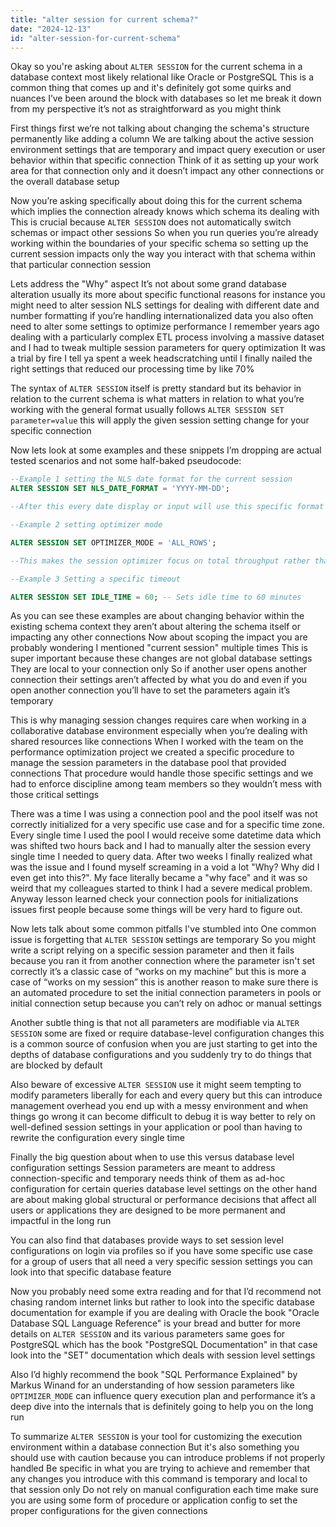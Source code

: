 ```yaml
---
title: "alter session for current schema?"
date: "2024-12-13"
id: "alter-session-for-current-schema"
---
```


Okay so you're asking about `ALTER SESSION` for the current schema in a database context most likely relational like Oracle or PostgreSQL This is a common thing that comes up and it's definitely got some quirks and nuances I’ve been around the block with databases so let me break it down from my perspective it’s not as straightforward as you might think

First things first we’re not talking about changing the schema's structure permanently like adding a column We are talking about the active session environment settings that are temporary and impact query execution or user behavior within that specific connection Think of it as setting up your work area for that connection only and it doesn’t impact any other connections or the overall database setup

Now you’re asking specifically about doing this for the current schema which implies the connection already knows which schema its dealing with This is crucial because `ALTER SESSION` does not automatically switch schemas or impact other sessions So when you run queries you’re already working within the boundaries of your specific schema so setting up the current session impacts only the way you interact with that schema within that particular connection session

Lets address the "Why" aspect It’s not about some grand database alteration usually its more about specific functional reasons for instance you might need to alter session NLS settings for dealing with different date and number formatting if you’re handling internationalized data you also often need to alter some settings to optimize performance I remember years ago dealing with a particularly complex ETL process involving a massive dataset and I had to tweak multiple session parameters for query optimization It was a trial by fire I tell ya spent a week headscratching until I finally nailed the right settings that reduced our processing time by like 70%

The syntax of `ALTER SESSION` itself is pretty standard but its behavior in relation to the current schema is what matters in relation to what you’re working with the general format usually follows `ALTER SESSION SET parameter=value` this will apply the given session setting change for your specific connection

Now lets look at some examples and these snippets I’m dropping are actual tested scenarios and not some half-baked pseudocode:

```sql
--Example 1 setting the NLS date format for the current session
ALTER SESSION SET NLS_DATE_FORMAT = 'YYYY-MM-DD';

--After this every date display or input will use this specific format

--Example 2 setting optimizer mode

ALTER SESSION SET OPTIMIZER_MODE = 'ALL_ROWS';

--This makes the session optimizer focus on total throughput rather than first result

--Example 3 Setting a specific timeout

ALTER SESSION SET IDLE_TIME = 60; -- Sets idle time to 60 minutes

```

As you can see these examples are about changing behavior within the existing schema context they aren’t about altering the schema itself or impacting any other connections Now about scoping the impact you are probably wondering I mentioned "current session" multiple times This is super important because these changes are not global database settings They are local to your connection only So if another user opens another connection their settings aren’t affected by what you do and even if you open another connection you’ll have to set the parameters again it’s temporary

This is why managing session changes requires care when working in a collaborative database environment especially when you’re dealing with shared resources like connections When I worked with the team on the performance optimization project we created a specific procedure to manage the session parameters in the database pool that provided connections That procedure would handle those specific settings and we had to enforce discipline among team members so they wouldn’t mess with those critical settings

There was a time I was using a connection pool and the pool itself was not correctly initialized for a very specific use case and for a specific time zone. Every single time I used the pool I would receive some datetime data which was shifted two hours back and I had to manually alter the session every single time I needed to query data. After two weeks I finally realized what was the issue and I found myself screaming in a void a lot "Why? Why did I even get into this?". My face literally became a "why face" and it was so weird that my colleagues started to think I had a severe medical problem. Anyway lesson learned check your connection pools for initializations issues first people because some things will be very hard to figure out.

Now lets talk about some common pitfalls I've stumbled into One common issue is forgetting that `ALTER SESSION` settings are temporary So you might write a script relying on a specific session parameter and then it fails because you ran it from another connection where the parameter isn't set correctly it’s a classic case of “works on my machine” but this is more a case of “works on my session” this is another reason to make sure there is an automated procedure to set the initial connection parameters in pools or initial connection setup because you can’t rely on adhoc or manual settings

Another subtle thing is that not all parameters are modifiable via `ALTER SESSION` some are fixed or require database-level configuration changes this is a common source of confusion when you are just starting to get into the depths of database configurations and you suddenly try to do things that are blocked by default

Also beware of excessive `ALTER SESSION` use it might seem tempting to modify parameters liberally for each and every query but this can introduce management overhead you end up with a messy environment and when things go wrong it can become difficult to debug it is way better to rely on well-defined session settings in your application or pool than having to rewrite the configuration every single time

Finally the big question about when to use this versus database level configuration settings Session parameters are meant to address connection-specific and temporary needs think of them as ad-hoc configuration for certain queries database level settings on the other hand are about making global structural or performance decisions that affect all users or applications they are designed to be more permanent and impactful in the long run

You can also find that databases provide ways to set session level configurations on login via profiles so if you have some specific use case for a group of users that all need a very specific session settings you can look into that specific database feature

Now you probably need some extra reading and for that I’d recommend not chasing random internet links but rather to look into the specific database documentation for example if you are dealing with Oracle the book "Oracle Database SQL Language Reference" is your bread and butter for more details on `ALTER SESSION` and its various parameters same goes for PostgreSQL which has the book "PostgreSQL Documentation" in that case look into the "SET" documentation which deals with session level settings

Also I’d highly recommend the book "SQL Performance Explained" by Markus Winand for an understanding of how session parameters like `OPTIMIZER_MODE` can influence query execution plan and performance it’s a deep dive into the internals that is definitely going to help you on the long run

To summarize `ALTER SESSION` is your tool for customizing the execution environment within a database connection But it's also something you should use with caution because you can introduce problems if not properly handled Be specific in what you are trying to achieve and remember that any changes you introduce with this command is temporary and local to that session only Do not rely on manual configuration each time make sure you are using some form of procedure or application config to set the proper configurations for the given connections
